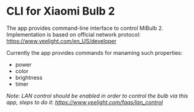 # CLI for Xiaomi Bulb 2

The app provides command-line interface to control MiBulb 2. Implementation is based on official network protocol: https://www.yeelight.com/en_US/developer

Currently the app provides commands for manaming such properties:
- power
- color
- brightness
- timer

*Note: LAN control should be enabled in order to control the bulb via this app, steps to do it: https://www.yeelight.com/faqs/lan_control*